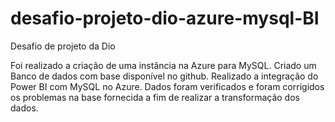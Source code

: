# desafio-projeto-dio-azure-mysql-BI
Desafio de projeto da Dio

Foi realizado a criação de uma instância na Azure para MySQL. Criado um Banco de dados com base disponível no github. Realizado a integração do Power BI com MySQL no Azure.
Dados foram verificados e foram corrigidos os problemas na base fornecida a fim de realizar a transformação dos dados.
